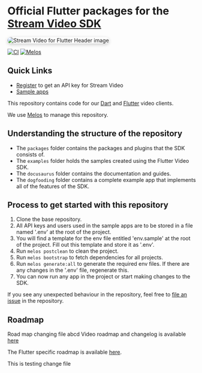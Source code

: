 # Official Flutter packages for the [Stream Video SDK](https://getstream.io/video/sdk/flutter/)

<img src=".readme-assets/Github-Graphic-Flutter.jpg" alt="Stream Video for Flutter Header image" style="box-shadow: 0 3px 10px rgb(0 0 0 / 0.2); border-radius: 1rem" />

[![CI](https://github.com/GetStream/stream-video-flutter/actions/workflows/stream_video_flutter_workflow.yml/badge.svg?branch=main)](https://github.com/GetStream/stream-video-flutter/actions/workflows/stream_video_flutter_workflow.yml)
[![Melos](https://img.shields.io/badge/maintained%20with-melos-f700ff.svg?style=flat-square)](https://github.com/invertase/melos)

## Quick Links

- [Register](https://getstream.io/video/) to get an API key for Stream Video
- [Sample apps](https://github.com/GetStream/flutter-video-samples)

This repository contains code for our [Dart](https://dart.dev/) and [Flutter](https://flutter.dev/) video clients.

We use [Melos](https://melos.invertase.dev) to manage this repository.

## Understanding the structure of the repository

* The `packages` folder contains the packages and plugins that the SDK consists of.
* The `examples` folder holds the samples created using the Flutter Video SDK.
* The `docusaurus` folder contains the documentation and guides.
* The `dogfooding` folder contains a complete example app that implements all of the features of the SDK.

## Process to get started with this repository

1. Clone the base repository.
2. All API keys and users used in the sample apps are to be stored in a file named '.env' at the root of the project. 
3. You will find a template for the env file entitled 'env.sample' at the root of the project. Fill out this template and store it as '.env'.
4. Run `melos postclean` to clean the project.
5. Run `melos bootstrap` to fetch dependencies for all projects.
6. Run `melos generate:all` to generate the required env files. If there are any changes in the '.env' file, regenerate this.
7. You can now run any app in the project or start making changes to the SDK.

If you see any unexpected behaviour in the repository, feel free to [file an issue](https://github.com/GetStream/stream-video-flutter/issues/new) in the repository.

## Roadmap
Road map changing file abcd
Video roadmap and changelog is available [here](https://github.com/GetStream/protocol/discussions/127)

The Flutter specific roadmap is available [here](development.md). 

This is testing change file
